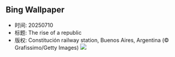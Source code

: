 ## Bing Wallpaper
- 时间: 20250710
- 标题: The rise of a republic
- 版权: Constitución railway station, Buenos Aires, Argentina (© Grafissimo/Getty Images)
![](https://cn.bing.com/th?id=OHR.ConstitucionStation_EN-US1235857389_UHD.jpg&rf=LaDigue_UHD.jpg&pid=hp&w=3840&h=2160&rs=1&c=4)

